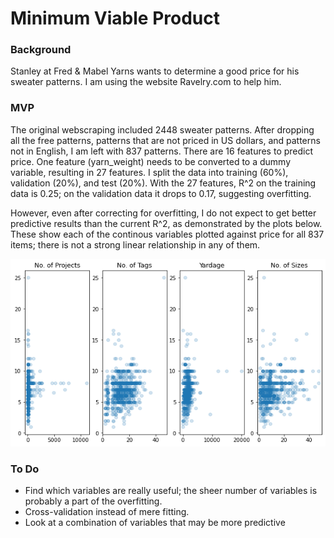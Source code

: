 # Minimum Viable Product

### Background
Stanley at Fred & Mabel Yarns wants to determine a good price for his sweater patterns. I am using the website Ravelry.com to help him.

### MVP
The original webscraping included 2448 sweater patterns. After dropping all the free patterns, patterns that are not priced in US dollars, and patterns not in English, I am left with 837 patterns. There are 16 features to predict price. One feature (yarn_weight) needs to be converted to a dummy variable, resulting in 27 features. I split the data into training (60%), validation (20%), and test (20%). With the 27 features, R^2 on the training data is 0.25; on the validation data it drops to 0.17, suggesting overfitting. 

However, even after correcting for overfitting, I do not expect to get better predictive results than the current R^2, as demonstrated by the plots below. These show each of the continous variables plotted against price for all 837 items; there is not a strong linear relationship in any of them. 

<img src="https://raw.githubusercontent.com/cda913/Regression_Metis/main/continuousVsPrice.png" width="600" height="300" />

### To Do
- Find which variables are really useful; the sheer number of variables is probably a part of the overfitting. 
- Cross-validation instead of mere fitting. 
- Look at a combination of variables that may be more predictive
